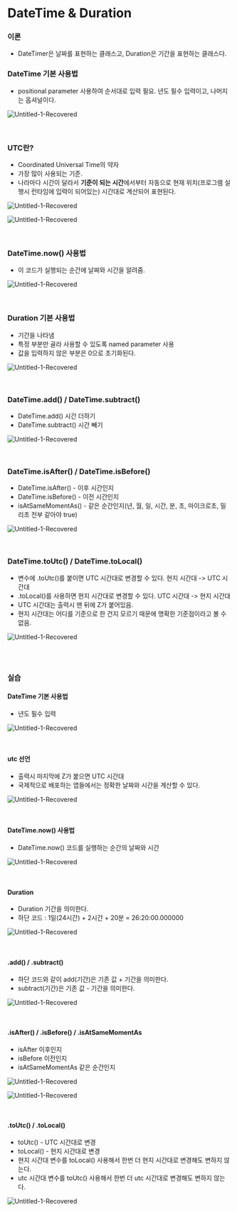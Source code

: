 # DateTime & Duration

### 이론

- DateTimer은 날짜를 표현하는 클래스고, Duration은 기간을 표현하는 클래스다.


### DateTime 기본 사용법

- positional parameter 사용하여 순서대로 입력 필요. 년도 필수 입력이고, 나머지는 옵셔널이다.

![Untitled-1-Recovered](https://github.com/user-attachments/assets/161cbe9b-8022-418a-baa6-8eecfc3fe637)

<br>

### UTC란?

- Coordinated Universal Time의 약자
- 가장 많이 사용되는 기준.
- 나라마다 시간이 달라서 **기준이 되는 시간**에서부터 자동으로 현재 위치(프로그램 실행시 런타임에 입력이 되어있는) 시간대로 계산되어 표현된다.

![Untitled-1-Recovered](https://github.com/user-attachments/assets/4c7ecc26-ed0c-4952-a291-71f087c82b48)

![Untitled-1-Recovered](https://github.com/user-attachments/assets/cc4b6037-25c1-440c-b9f0-6c936c494526)

<br>

### DateTime.now() 사용법

- 이 코드가 실행되는 순간에 날짜와 시간을 알려줌.

![Untitled-1-Recovered](https://github.com/user-attachments/assets/82e9457e-bfe1-4a82-a3b7-0f03296eb50c)

<br>

### Duration 기본 사용법

- 기간을 나타냄
- 특정 부분만 골라 사용할 수 있도록 named parameter 사용
- 값을 입력하지 않은 부분은 0으로 초기화된다.

![Untitled-1-Recovered](https://github.com/user-attachments/assets/88cd6035-8ebf-4a2d-ba3b-0dcbc2ca09d6)

<br>

### DateTime.add() / DateTime.subtract()

- DateTime.add() 시간 더하기
- DateTime.subtract() 시간 빼기

![Untitled-1-Recovered](https://github.com/user-attachments/assets/5f287acc-9fed-4cf4-9f33-10b412492667)

<br>

### DateTime.isAfter() / DateTime.isBefore()

- DateTime.isAfter() - 이후 시간인지
- DateTime.isBefore() - 이전 시간인지
- isAtSameMomentAs() - 같은 순간인지(년, 월, 일, 시간, 분, 초, 마이크로초, 밀리초 전부 같아야 true)

![Untitled-1-Recovered](https://github.com/user-attachments/assets/514de0b0-c889-4d06-92b8-1622ed22fa3f)

<br>

### DateTime.toUtc() / DateTime.toLocal()

- 변수에 .toUtc()를 붙이면 UTC 시간대로 변경할 수 있다. 현지 시간대 -> UTC 시간대
- .toLocal()를 사용하면 현지 시간대로 변경할 수 있다. UTC 시간대 -> 현지 시간대
- UTC 시간대는 출력시 맨 뒤에 Z가 붙어있음.
- 현지 시간대는 어디를 기준으로 한 건지 모르기 때문에 명확한 기준점이라고 볼 수 없음.

![Untitled-1-Recovered](https://github.com/user-attachments/assets/d5c3e95c-fb08-4290-8196-194e8a6e0420)

<br>
<br>

### 실습

#### DateTime 기본 사용법

- 년도 필수 입력 

![Untitled-1-Recovered](https://github.com/user-attachments/assets/5531d53c-7e03-4e83-9717-16a9ddb282d9)

<br>

#### utc 선언

- 출력시 마지막에 Z가 붙으면 UTC 시간대
- 국제적으로 배포하는 앱들에서는 정확한 날짜와 시간을 계산할 수 있다.

![Untitled-1-Recovered](https://github.com/user-attachments/assets/408fbf1e-7893-42b3-ba61-5153b786d592)

<br>

#### DateTime.now() 사용법

- DateTime.now() 코드를 실행하는 순간의 날짜와 시간

![Untitled-1-Recovered](https://github.com/user-attachments/assets/b7de457c-0e6f-4f86-89a3-a537a8c7509e)

<br>

#### Duration

- Duration 기간을 의미한다.
- 하단 코드 : 1일(24시간) + 2시간 + 20분 = 26:20:00.000000

![Untitled-1-Recovered](https://github.com/user-attachments/assets/54cd6c45-df48-4ae3-b7e0-4cd7075aa00f)

<br>

#### .add() / .subtract()

- 하단 코드와 같이 add(기간)은 기존 값 + 기간을 의미한다.
- subtract(기간)은 기존 값 - 기간을 의미한다.

![Untitled-1-Recovered](https://github.com/user-attachments/assets/6e35ad09-029d-49c3-8665-429c2b6bb2f9)

<br>

#### .isAfter() / .isBefore() / .isAtSameMomentAs

- isAfter 이후인지
- isBefore 이전인지
- isAtSameMomentAs 같은 순간인지

![Untitled-1-Recovered](https://github.com/user-attachments/assets/c04da183-413c-4258-aa62-a622e187e7ce)

![Untitled-1-Recovered](https://github.com/user-attachments/assets/b16e5a91-044a-448e-9241-3b7b92feb200)

<br>

#### .toUtc() / .toLocal()

- toUtc() - UTC 시간대로 변경
- toLocal() - 현지 시간대로 변경
- 현지 시간대 변수를 toLocal() 사용해서 한번 더 현지 시간대로 변경해도 변하지 않는다.
- utc 시간대 변수를 toUtc() 사용해서 한번 더 utc 시간대로 변경해도 변하지 않는다.

![Untitled-1-Recovered](https://github.com/user-attachments/assets/e6ac7417-b44b-4e62-a324-703c09fd73a0)